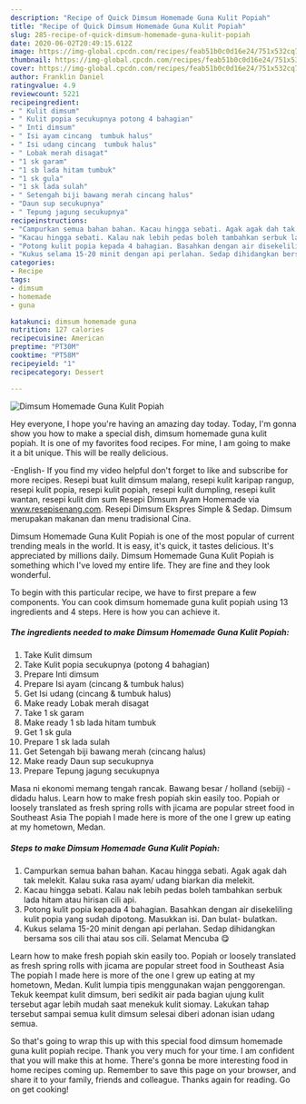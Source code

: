 ```yaml
---
description: "Recipe of Quick Dimsum Homemade Guna Kulit Popiah"
title: "Recipe of Quick Dimsum Homemade Guna Kulit Popiah"
slug: 285-recipe-of-quick-dimsum-homemade-guna-kulit-popiah
date: 2020-06-02T20:49:15.612Z
image: https://img-global.cpcdn.com/recipes/feab51b0c0d16e24/751x532cq70/dimsum-homemade-guna-kulit-popiah-resipi-foto-utama.jpg
thumbnail: https://img-global.cpcdn.com/recipes/feab51b0c0d16e24/751x532cq70/dimsum-homemade-guna-kulit-popiah-resipi-foto-utama.jpg
cover: https://img-global.cpcdn.com/recipes/feab51b0c0d16e24/751x532cq70/dimsum-homemade-guna-kulit-popiah-resipi-foto-utama.jpg
author: Franklin Daniel
ratingvalue: 4.9
reviewcount: 5221
recipeingredient:
- " Kulit dimsum"
- " Kulit popia secukupnya potong 4 bahagian"
- " Inti dimsum"
- " Isi ayam cincang  tumbuk halus"
- " Isi udang cincang  tumbuk halus"
- " Lobak merah disagat"
- "1 sk garam"
- "1 sb lada hitam tumbuk"
- "1 sk gula"
- "1 sk lada sulah"
- " Setengah biji bawang merah cincang halus"
- "Daun sup secukupnya"
- " Tepung jagung secukupnya"
recipeinstructions:
- "Campurkan semua bahan bahan. Kacau hingga sebati. Agak agak dah tak melekit. Kalau suka rasa ayam/ udang biarkan dia melekit."
- "Kacau hingga sebati. Kalau nak lebih pedas boleh tambahkan serbuk lada hitam atau hirisan cili api."
- "Potong kulit popia kepada 4 bahagian. Basahkan dengan air disekeliling kulit popia yang sudah dipotong. Masukkan isi. Dan bulat- bulatkan."
- "Kukus selama 15-20 minit dengan api perlahan. Sedap dihidangkan bersama sos cili thai atau sos cili. Selamat Mencuba 😋"
categories:
- Recipe
tags:
- dimsum
- homemade
- guna

katakunci: dimsum homemade guna 
nutrition: 127 calories
recipecuisine: American
preptime: "PT30M"
cooktime: "PT58M"
recipeyield: "1"
recipecategory: Dessert

---
```



![Dimsum Homemade Guna Kulit Popiah](https://img-global.cpcdn.com/recipes/feab51b0c0d16e24/751x532cq70/dimsum-homemade-guna-kulit-popiah-resipi-foto-utama.jpg)

Hey everyone, I hope you're having an amazing day today. Today, I'm gonna show you how to make a special dish, dimsum homemade guna kulit popiah. It is one of my favorites food recipes. For mine, I am going to make it a bit unique. This will be really delicious.

-English- If you find my video helpful don&#39;t forget to like and subscribe for more recipes. Resepi buat kulit dimsum malang, resepi kulit karipap rangup, resepi kulit popia, resepi kulit popiah, resepi kulit dumpling, resepi kulit wantan, resepi kulit dim sum Resepi Dimsum Ayam Homemade via www.resepisenang.com. Resepi Dimsum Ekspres Simple &amp; Sedap. Dimsum merupakan makanan dan menu tradisional Cina.

Dimsum Homemade Guna Kulit Popiah is one of the most popular of current trending meals in the world. It is easy, it's quick, it tastes delicious. It's appreciated by millions daily. Dimsum Homemade Guna Kulit Popiah is something which I've loved my entire life. They are fine and they look wonderful.


To begin with this particular recipe, we have to first prepare a few components. You can cook dimsum homemade guna kulit popiah using 13 ingredients and 4 steps. Here is how you can achieve it.

<!--inarticleads1-->

##### The ingredients needed to make Dimsum Homemade Guna Kulit Popiah:

1. Take  Kulit dimsum
1. Take  Kulit popia secukupnya (potong 4 bahagian)
1. Prepare  Inti dimsum
1. Prepare  Isi ayam (cincang &amp; tumbuk halus)
1. Get  Isi udang (cincang &amp; tumbuk halus)
1. Make ready  Lobak merah disagat
1. Take 1 sk garam
1. Make ready 1 sb lada hitam tumbuk
1. Get 1 sk gula
1. Prepare 1 sk lada sulah
1. Get  Setengah biji bawang merah (cincang halus)
1. Make ready Daun sup secukupnya
1. Prepare  Tepung jagung secukupnya


Masa ni ekonomi memang tengah rancak. Bawang besar / holland (sebiji) - didadu halus. Learn how to make fresh popiah skin easily too. Popiah or loosely translated as fresh spring rolls with jicama are popular street food in Southeast Asia The popiah I made here is more of the one I grew up eating at my hometown, Medan. 

<!--inarticleads2-->

##### Steps to make Dimsum Homemade Guna Kulit Popiah:

1. Campurkan semua bahan bahan. Kacau hingga sebati. Agak agak dah tak melekit. Kalau suka rasa ayam/ udang biarkan dia melekit.
1. Kacau hingga sebati. Kalau nak lebih pedas boleh tambahkan serbuk lada hitam atau hirisan cili api.
1. Potong kulit popia kepada 4 bahagian. Basahkan dengan air disekeliling kulit popia yang sudah dipotong. Masukkan isi. Dan bulat- bulatkan.
1. Kukus selama 15-20 minit dengan api perlahan. Sedap dihidangkan bersama sos cili thai atau sos cili. Selamat Mencuba 😋


Learn how to make fresh popiah skin easily too. Popiah or loosely translated as fresh spring rolls with jicama are popular street food in Southeast Asia The popiah I made here is more of the one I grew up eating at my hometown, Medan. Kulit lumpia tipis menggunakan wajan penggorengan. Tekuk keempat kulit dimsum, beri sedikit air pada bagian ujung kulit tersebut agar lebih mudah saat menekuk kulit siomay. Lakukan tahap tersebut sampai semua kulit dimsum selesai diberi adonan isian udang semua. 

So that's going to wrap this up with this special food dimsum homemade guna kulit popiah recipe. Thank you very much for your time. I am confident that you will make this at home. There's gonna be more interesting food in home recipes coming up. Remember to save this page on your browser, and share it to your family, friends and colleague. Thanks again for reading. Go on get cooking!
